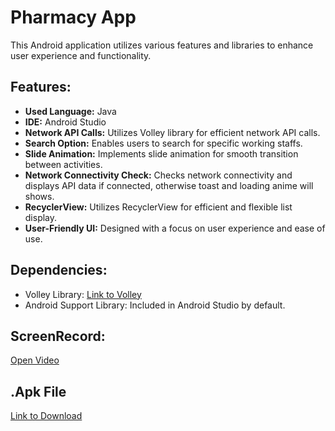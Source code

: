# Pharmacy App 

This Android application utilizes various features and libraries to enhance user experience and functionality.

## Features:

- **Used Language:** Java
- **IDE:** Android Studio
- **Network API Calls:** Utilizes Volley library for efficient network API calls.
- **Search Option:** Enables users to search for specific working staffs.
- **Slide Animation:** Implements slide animation for smooth transition between activities.
- **Network Connectivity Check:** Checks network connectivity and displays API data if connected, otherwise toast and loading anime will shows.
- **RecyclerView:** Utilizes RecyclerView for efficient and flexible list display.
- **User-Friendly UI:** Designed with a focus on user experience and ease of use.

## Dependencies:

- Volley Library: [Link to Volley](https://github.com/google/volley)
- Android Support Library: Included in Android Studio by default.

## ScreenRecord:
[Open Video](https://youtu.be/rf5MMwU9gMA)

## .Apk File
[Link to Download](https://github.com/Shivu1126/Pharm-SANeForce/blob/master/pharm-app.apk)
